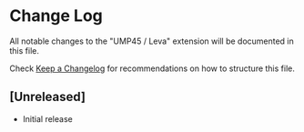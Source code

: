 # Change Log

All notable changes to the "UMP45 / Leva" extension will be documented in this file.

Check [Keep a Changelog](http://keepachangelog.com/) for recommendations on how to structure this file.

## [Unreleased]

- Initial release
